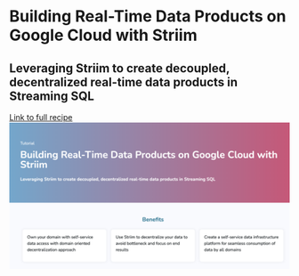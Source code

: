 # Building Real-Time Data Products on Google Cloud with Striim
## Leveraging Striim to create decoupled, decentralized real-time data products in Streaming SQL

[Link to full recipe](https://www.striim.com/tutorial/building-real-time-data-products-on-google-cloud-with-striim/)
![Striim, Kubernetes](https://github.com/striim/recipes/blob/main/Data-Mesh-Google-Cloud/datamesh.png)
